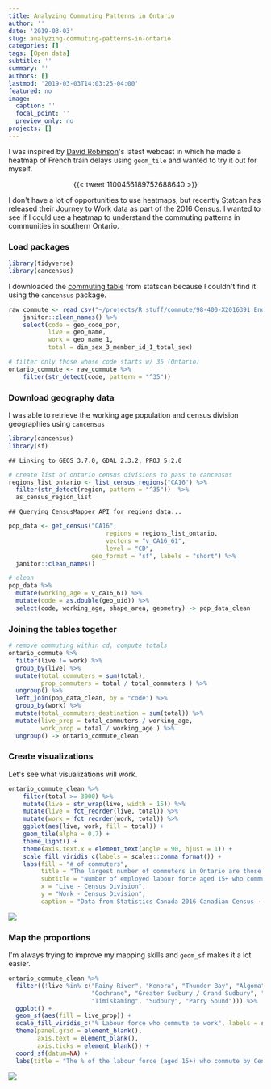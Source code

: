 ```yaml
---
title: Analyzing Commuting Patterns in Ontario
author: ''
date: '2019-03-03'
slug: analyzing-commuting-patterns-in-ontario
categories: []
tags: [Open data]
subtitle: ''
summary: ''
authors: []
lastmod: '2019-03-03T14:03:25-04:00'
featured: no
image:
  caption: ''
  focal_point: ''
  preview_only: no
projects: []
---
```



I was inspired by [David Robinson](http://varianceexplained.org/)'s latest webcast in which he made a heatmap of French train delays using `geom_tile` and wanted to try it out for myself.  

<center>
{{< tweet 1100456189752688640 >}}
</center>

I don't have a lot of opportunities to use heatmaps, but recently Statcan has released their [Journey to Work](https://www12.statcan.gc.ca/census-recensement/2016/rt-td/jtw-ddt-eng.cfm) data as part of the 2016 Census.  I wanted to see if I could use a heatmap to understand the commuting patterns in communities in southern Ontario.  

### Load packages


``` r
library(tidyverse)
library(cancensus)
```

I downloaded the [commuting table](https://www12.statcan.gc.ca/census-recensement/2016/dp-pd/dt-td/Rp-eng.cfm?LANG=E&APATH=3&DETAIL=0&DIM=0&FL=A&FREE=0&GC=0&GID=0&GK=0&GRP=1&PID=113344&PRID=10&PTYPE=109445&S=0&SHOWALL=0&SUB=0&Temporal=2017&THEME=125&VID=0&VNAMEE=&VNAMEF=) from statscan because I couldn't find it using the `cancensus` package.

``` r
raw_commute <- read_csv("~/projects/R stuff/commute/98-400-X2016391_English_CSV_data.csv") %>% 
    janitor::clean_names() %>% 
    select(code = geo_code_por,
           live = geo_name,
           work = geo_name_1,
           total = dim_sex_3_member_id_1_total_sex)
```


``` r
# filter only those whose code starts w/ 35 (Ontario)
ontario_commute <- raw_commute %>% 
    filter(str_detect(code, pattern = "^35")) 
```

### Download geography data

I was able to retrieve the working age population and census division geographies using `cancensus`

``` r
library(cancensus)
library(sf)
```

    ## Linking to GEOS 3.7.0, GDAL 2.3.2, PROJ 5.2.0

``` r
# create list of ontario census divisions to pass to cancensus
regions_list_ontario <- list_census_regions("CA16") %>% 
  filter(str_detect(region, pattern = "^35"))  %>% 
  as_census_region_list
```

    ## Querying CensusMapper API for regions data...

``` r
pop_data <- get_census("CA16",
                           regions = regions_list_ontario,
                           vectors = "v_CA16_61",
                           level = "CD",
                       geo_format = "sf", labels = "short") %>% 
  janitor::clean_names()
```


``` r
# clean
pop_data %>% 
  mutate(working_age = v_ca16_61) %>% 
  mutate(code = as.double(geo_uid)) %>% 
  select(code, working_age, shape_area, geometry) -> pop_data_clean
```

### Joining the tables together

``` r
# remove commuting within cd, compute totals
ontario_commute %>% 
  filter(live != work) %>%
  group_by(live) %>% 
  mutate(total_commuters = sum(total),
         prop_commuters = total / total_commuters ) %>% 
  ungroup() %>% 
  left_join(pop_data_clean, by = "code") %>% 
  group_by(work) %>% 
  mutate(total_commuters_destination = sum(total)) %>% 
  mutate(live_prop = total_commuters / working_age,
         work_prop = total / working_age ) %>% 
  ungroup() -> ontario_commute_clean
```

### Create visualizations

Let's see what visualizations will work.

``` r
ontario_commute_clean %>% 
    filter(total >= 3000) %>% 
    mutate(live = str_wrap(live, width = 15)) %>% 
    mutate(live = fct_reorder(live, total)) %>% 
    mutate(work = fct_reorder(work, total)) %>% 
    ggplot(aes(live, work, fill = total)) +
    geom_tile(alpha = 0.7) +
    theme_light() +
    theme(axis.text.x = element_text(angle = 90, hjust = 1)) +
    scale_fill_viridis_c(labels = scales::comma_format()) +
    labs(fill = "# of commuters",
         title = "The largest number of commuters in Ontario are those who live in York, Peel and Durham who commute to Toronto for work",
         subtitle = "Number of employed labour force aged 15+ who commute by Census Division - Minimum 3,000 commuters to be represented",
         x = "Live - Census Division",
         y = "Work - Census Division",
         caption = "Data from Statistics Canada 2016 Canadian Census - Journey to Work \n https://www12.statcan.gc.ca/census-recensement/2016/rt-td/jtw-ddt-eng.cfm")
```

![](/img/commute.png)

### Map the proportions

I'm always trying to improve my mapping skills and `geom_sf` makes it a lot easier.


``` r
ontario_commute_clean %>% 
  filter((!live %in% c("Rainy River", "Kenora", "Thunder Bay", "Algoma", "Nipissing", 
                       "Cochrane", "Greater Sudbury / Grand Sudbury", "Manitoulin",
                       "Timiskaming", "Sudbury", "Parry Sound"))) %>% 
  ggplot() +
  geom_sf(aes(fill = live_prop)) +
  scale_fill_viridis_c("% Labour force who commute to work", labels = scales::percent) + theme_minimal() +
  theme(panel.grid = element_blank(),
        axis.text = element_blank(),
        axis.ticks = element_blank()) + 
  coord_sf(datum=NA) +
  labs(title = "The % of the labour force (aged 15+) who commute by Census Division in Southern Ontario")
```

![](/img/map.png)
